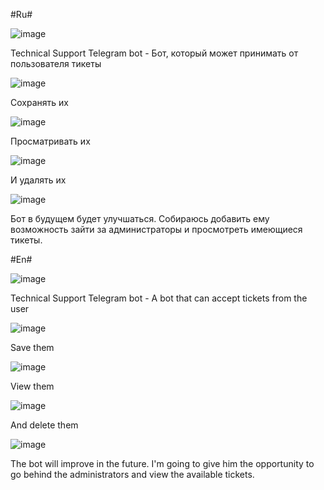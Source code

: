 #Ru#

![image](https://github.com/Sirizis/Technical_support_telegram_bot/assets/104469295/48625f56-61d5-4967-83b0-396c606d5234)

Technical Support Telegram bot - Бот, который может принимать от пользователя тикеты

![image](https://github.com/Sirizis/Technical_support_telegram_bot/assets/104469295/fa381acb-8214-47ca-a38d-75c3434163f2)

Cохранять их

![image](https://github.com/Sirizis/Technical_support_telegram_bot/assets/104469295/7f6ecc14-2303-4079-a769-810518da3af4)

Просматривать их

![image](https://github.com/Sirizis/Technical_support_telegram_bot/assets/104469295/c5868f09-5316-4818-b99a-d3bc5dbb7219)

И удалять их

![image](https://github.com/Sirizis/Technical_support_telegram_bot/assets/104469295/eab23852-aaa4-41d1-ae98-0aa9b011090e)

Бот в будущем будет улучшаться. Собираюсь добавить ему возможность зайти за администраторы и просмотреть имеющиеся тикеты.

#En#

![image](https://github.com/Sirizis/Technical_support_telegram_bot/assets/104469295/48625f56-61d5-4967-83b0-396c606d5234)

Technical Support Telegram bot - A bot that can accept tickets from the user

![image](https://github.com/Sirizis/Technical_support_telegram_bot/assets/104469295/fa381acb-8214-47ca-a38d-75c3434163f2)

Save them

![image](https://github.com/Sirizis/Technical_support_telegram_bot/assets/104469295/7f6ecc14-2303-4079-a769-810518da3af4)

View them

![image](https://github.com/Sirizis/Technical_support_telegram_bot/assets/104469295/c5868f09-5316-4818-b99a-d3bc5dbb7219)

And delete them

![image](https://github.com/Sirizis/Technical_support_telegram_bot/assets/104469295/eab23852-aaa4-41d1-ae98-0aa9b011090e)

The bot will improve in the future. I'm going to give him the opportunity to go behind the administrators and view the available tickets.
